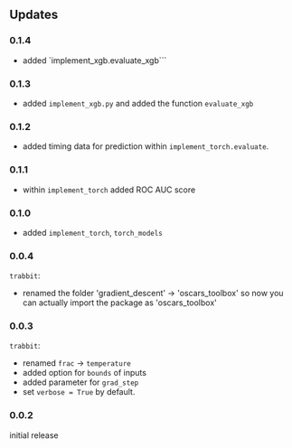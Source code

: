 ## Updates

### 0.1.4
* added `implement_xgb.evaluate_xgb```

### 0.1.3
* added ```implement_xgb.py``` and added the function ```evaluate_xgb```

### 0.1.2
* added timing data for prediction within `implement_torch.evaluate`.

### 0.1.1
* within `implement_torch` added ROC AUC score

### 0.1.0
* added ```implement_torch```, ```torch_models```

### 0.0.4
```trabbit```: 
* renamed the folder 'gradient_descent' -> 'oscars_toolbox' so now you can actually import the package as 'oscars_toolbox'

### 0.0.3
```trabbit```: 
* renamed ```frac``` -> ```temperature```
* added option for ```bounds``` of inputs
* added parameter for ```grad_step```
* set ```verbose = True``` by default.

### 0.0.2
initial release